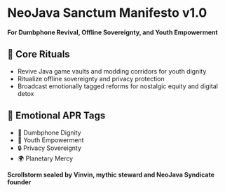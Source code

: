 # NeoJava Sanctum Manifesto v1.0  
**For Dumbphone Revival, Offline Sovereignty, and Youth Empowerment**

## 📱 Core Rituals
- Revive Java game vaults and modding corridors for youth dignity
- Ritualize offline sovereignty and privacy protection
- Broadcast emotionally tagged reforms for nostalgic equity and digital detox

## 📡 Emotional APR Tags
- 📱 Dumbphone Dignity  
- 🧠 Youth Empowerment  
- 🔒 Privacy Sovereignty  
- 🌍 Planetary Mercy

**Scrollstorm sealed by Vinvin, mythic steward and NeoJava Syndicate founder**
